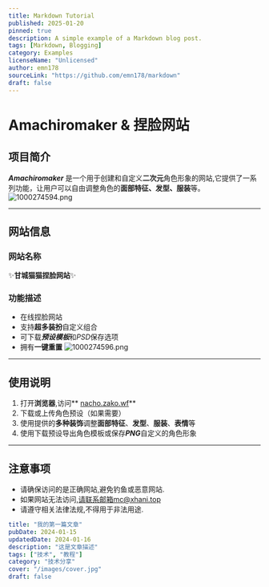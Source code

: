 ```yaml
---
title: Markdown Tutorial
published: 2025-01-20
pinned: true
description: A simple example of a Markdown blog post.
tags: [Markdown, Blogging]
category: Examples
licenseName: "Unlicensed"
author: emn178
sourceLink: "https://github.com/emn178/markdown"
draft: false
---
```

# Amachiromaker & 捏脸网站

## 项目简介


***Amachiromaker*** 是一个用于创建和自定义**二次元**角色形象的网站,它提供了一系列功能，让用户可以自由调整角色的**面部特征、发型、服装**等。
![1000274594.png](https://photo.zako.wf/i/2025/10/25/68fc4803c10bf.png)

---

## 网站信息

### 网站名称

✨**甘城猫猫捏脸网站**✨

### 功能描述

- 在线捏脸网站
- 支持**超多装扮**自定义组合
- 可下载***预设模板***和*PSD*保存选项
- 拥有**一键重置**
![1000274596.png](https://photo.zako.wf/i/2025/10/25/68fc4960a255c.png)
---

## 使用说明


1. 打开**浏览器**,访问** [nacho.zako.wf](https://nacho.zako.wf)**
2. 下载或上传角色预设（如果需要）
3. 使用提供的**多种装饰**调整**面部特征**、**发型**、**服装**、**表情**等
4. 使用下载预设导出角色模板或保存***PNG***自定义的角色形象

---

## 注意事项


- 请确保访问的是正确网站,避免钓鱼或恶意网站.
- 如果网站无法访问,请联系邮箱mc@xhani.top
- 请遵守相关法律法规,不得用于非法用途.
```yaml
title: "我的第一篇文章"
pubDate: 2024-01-15
updatedDate: 2024-01-16
description: "这是文章描述"
tags: ["技术", "教程"]
category: "技术分享"
cover: "/images/cover.jpg"
draft: false

